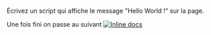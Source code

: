 Écrivez un script qui affiche le message "Hello World !" sur la page.

Une fois fini on passe au suivant [![Inline docs](http://inch-ci.org/github/{ORG-or-USERNAME}/{REPO-NAME}.svg?branch=master)](http://inch-ci.org/github/{ORG-or-USERNAME}/{REPO-NAME})